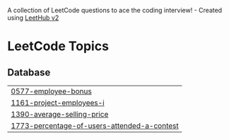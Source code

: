 A collection of LeetCode questions to ace the coding interview! - Created using [LeetHub v2](https://github.com/arunbhardwaj/LeetHub-2.0)
<!---LeetCode Topics Start-->
# LeetCode Topics
## Database
|  |
| ------- |
| [0577-employee-bonus](https://github.com/MukeshRao18/SQL-/tree/master/0577-employee-bonus) |
| [1161-project-employees-i](https://github.com/MukeshRao18/SQL-/tree/master/1161-project-employees-i) |
| [1390-average-selling-price](https://github.com/MukeshRao18/SQL-/tree/master/1390-average-selling-price) |
| [1773-percentage-of-users-attended-a-contest](https://github.com/MukeshRao18/SQL-/tree/master/1773-percentage-of-users-attended-a-contest) |
<!---LeetCode Topics End-->